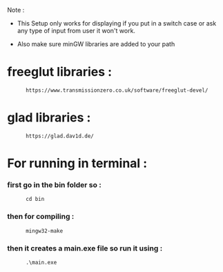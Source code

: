 Note : 
- This Setup only works for displaying if you put in a switch case or ask any type of input from user it won't work.
* Also make sure minGW libraries are added to your path 

# freeglut libraries : 
          https://www.transmissionzero.co.uk/software/freeglut-devel/
# glad libraries : 
          https://glad.dav1d.de/
# For running in terminal :
### first go in the bin folder so :
          cd bin

### then for compiling :
          mingw32-make

### then it creates a main.exe file so run it using :
          .\main.exe
